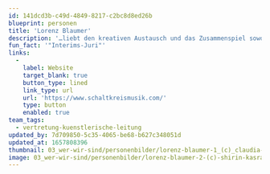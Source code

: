 ```yaml
---
id: 141dcd3b-c49d-4849-8217-c2bc8d8ed26b
blueprint: personen
title: 'Lorenz Blaumer'
description: '…liebt den kreativen Austausch und das Zusammenspiel sowohl mit seiner Geige als auch als Produzent und Klangkünstler und in der Organisation. Bei Stegreif ist er für das Zusammenführen der künstlerischen Fäden verantwortlich.'
fun_fact: '"Interims-Juri"'
links:
  -
    label: Website
    target_blank: true
    button_type: lined
    link_type: url
    url: 'https://www.schaltkreismusik.com/'
    type: button
    enabled: true
team_tags:
  - vertretung-kuenstlerische-leitung
updated_by: 7d709850-5c35-4065-be68-b627c348051d
updated_at: 1657808396
thumbnail: 03_wer-wir-sind/personenbilder/lorenz-blaumer-1_(c)_claudia-raudszus.jpg
image: 03_wer-wir-sind/personenbilder/lorenz-blaumer-2-(c)-shirin-kasraeian.jpg
---
```

